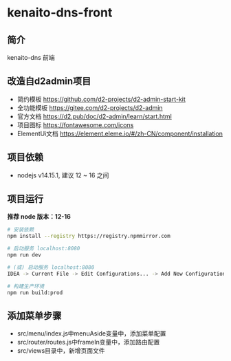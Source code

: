 # kenaito-dns-front

## 简介

kenaito-dns 前端

## 改造自d2admin项目

- 简约模板 https://github.com/d2-projects/d2-admin-start-kit
- 全功能模板 https://gitee.com/d2-projects/d2-admin
- 官方文档 https://d2.pub/doc/d2-admin/learn/start.html
- 项目图标 https://fontawesome.com/icons
- ElementUi文档 https://element.eleme.io/#/zh-CN/component/installation

## 项目依赖

- nodejs v14.15.1, 建议 12 ~ 16 之间

## 项目运行

**推荐 node 版本：12-16**

``` bash
# 安装依赖
npm install --registry https://registry.npmmirror.com

# 启动服务 localhost:8080
npm run dev

# (或) 启动服务 localhost:8080
IDEA -> Current File -> Edit Configurations... -> Add New Configuration -> npm -> Script选dev -> Apply -> Ok

# 构建生产环境
npm run build:prod
```

## 添加菜单步骤

- src/menu/index.js中menuAside变量中，添加菜单配置
- src/router/routes.js中frameIn变量中，添加路由配置
- src/views目录中，新增页面文件